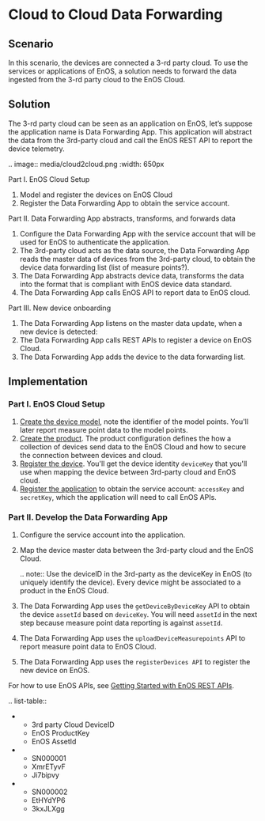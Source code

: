 # Cloud to Cloud Data Forwarding

## Scenario

In this scenario, the devices are connected a 3-rd party cloud. To use the services or applications of EnOS, a solution needs to forward the data ingested from the 3-rd party cloud to the EnOS Cloud.


## Solution 

The 3-rd party cloud can be seen as an application on EnOS, let’s suppose the application name is Data Forwarding App. This application will abstract the data from the 3rd-party cloud and call the EnOS REST API to report the device telemetry.

.. image:: media/cloud2cloud.png
   :width: 650px

Part I. EnOS Cloud Setup
1. Model and register the devices on EnOS Cloud
2. Register the Data Forwarding App to obtain the service account.

Part II. Data Forwarding App abstracts, transforms, and forwards data
1. Configure the Data Forwarding App with the service account that will be used for EnOS to authenticate the application.
2. The 3rd-party cloud acts as the data source, the Data Forwarding App reads the master data of devices from the 3rd-party cloud, to obtain the device data forwarding list (list of measure points?).
3. The Data Forwarding App abstracts device data, transforms the data into the format that is compliant with EnOS device data standard.
4. The Data Forwarding App calls EnOS API to report data to EnOS cloud.

Part III. New device onboarding
1. The Data Forwarding App listens on the master data update, when a new device is detected:
2. The Data Forwarding App calls REST APIs to register a device on EnOS Cloud.
3. The Data Forwarding App adds the device to the data forwarding list.


## Implementation

### Part I. EnOS Cloud Setup
1. [Create the device model](model/creating_model), note the identifier of the model points. You'll later report measure point data to the model points.
2. [Create the product](cloud/creating_product). The product configuration defines the how a collection of devices send data to the EnOS Cloud and how to secure the connection between devices and cloud.
3. [Register the device](cloud/creating_device). You'll get the device identity `deviceKey` that you'll use when mapping the device between 3rd-party cloud and EnOS cloud.
4. [Register the application](https://www.envisioniot.com/docs/app-development/en/latest/managing_apps.html#registering-an-application) to obtain the service account: `accessKey` and `secretKey`, which the application will need to call EnOS APIs.

### Part II. Develop the Data Forwarding App

1. Configure the service account into the application.

2. Map the device master data between the 3rd-party cloud and the EnOS Cloud.

   .. note:: Use the deviceID in the 3rd-party as the deviceKey in EnOS (to uniquely identify the device). Every device might be associated to a product in the EnOS Cloud.

3. The Data Forwarding App uses the `getDeviceByDeviceKey` API to obtain the device `assetId` based on `deviceKey`. You will need `assetId` in the next step because measure point data reporting is against `assetId`.

4. The Data Forwarding App uses the `uploadDeviceMeasurepoints` API to report measure point data to EnOS Cloud.

5. The Data Forwarding App uses the `registerDevices API` to register the new device on EnOS.

For how to use EnOS APIs, see [Getting Started with EnOS REST APIs](https://www.envisioniot.com/docs/app-development/en/latest/gettingstarted_api.html).

.. list-table::

   * - 3rd party Cloud DeviceID
     - EnOS ProductKey
     - EnOS AssetId
   * - SN000001
     - XmrETyvF
     - Ji7bipvy
   * - SN000002
     - EtHYdYP6
     - 3kxJLXgg

<!--end-->

